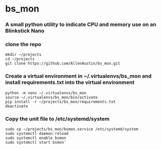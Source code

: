 # bs_mon
### A small python utility to indicate CPU and memory use on an Blinkstick Nano

### clone the repo
```
mkdir ~/projects
cd ~/projects
git clone https://github.com/AllenAustin/bs_mon.git
```

### Create a virtual environment in ~/.virtualenvs/bs_mon and install requirements.txt into the virtual environment
```
python -m venv ~/.virtualenvs/bs_mon
source ~/.virtualenvs/bs_mon/bin/activate
pip install -r ~/projects/bs_mon/requirements.txt
deactivate
```

### Copy the unit file to /etc/systemd/system
```
sudo cp ~/projects/bs_mon/bsmon.service /etc/systemd/system
sudo systemctl daemon-reload
sudo systemctl enable bsmon
sudo systemctl start bsmon`
```
